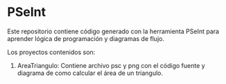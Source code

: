 # PSeInt
Este repositorio contiene código generado con la herramienta PSeInt para aprender lógica de programación y diagramas de flujo.

Los proyectos contenidos son:

1. AreaTriangulo: Contiene archivo psc y png con el código fuente y diagrama de como calcular el área de un triangulo.
